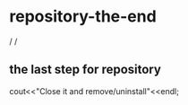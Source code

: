 # repository-the-end
/
/
## the last step for repository
cout<<"Close it and remove/uninstall"<<endl;
